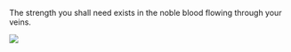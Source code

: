The strength you shall need exists in the noble blood flowing through your veins.

![](daily_photo.jpg)
